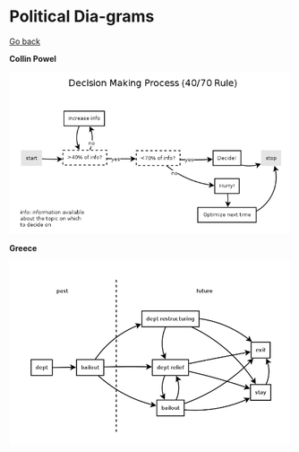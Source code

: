 # Political Dia-grams

[Go back](README.md)

**Collin Powel**

![Collin Powerl](collin-powel/collin-powel.png)

**Greece**

![Greece](greece/greece.png)
